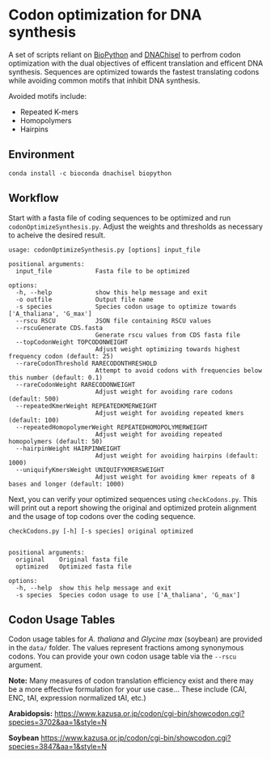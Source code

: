 # Codon optimization for DNA synthesis
A set of scripts reliant on [BioPython](https://biopython.org/) and [DNAChisel](https://edinburgh-genome-foundry.github.io/DnaChisel/) to perfrom codon optimization with the dual objectives of efficent translation and efficent DNA synthesis. Sequences are optimized towards the fastest translating codons while avoiding common motifs that inhibit DNA synthesis.

Avoided motifs include:
- Repeated K-mers
- Homopolymers
- Hairpins

## Environment
```
conda install -c bioconda dnachisel biopython
```

## Workflow
Start with a fasta file of coding sequences to be optimized and run ```codonOptimizeSynthesis.py```. Adjust the weights and thresholds as necessary to acheive the desired result.

```
usage: codonOptimizeSynthesis.py [options] input_file

positional arguments:
  input_file            Fasta file to be optimized

options:
  -h, --help            show this help message and exit
  -o outfile            Output file name
  -s species            Species codon usage to optimize towards ['A_thaliana', 'G_max']
  --rscu RSCU           JSON file containing RSCU values
  --rscuGenerate CDS.fasta
                        Generate rscu values from CDS fasta file
  --topCodonWeight TOPCODONWEIGHT
                        Adjust weight optimizing towards highest frequency codon (default: 25)
  --rareCodonThreshold RARECODONTHRESHOLD
                        Attempt to avoid codons with frequencies below this number (default: 0.1)
  --rareCodonWeight RARECODONWEIGHT
                        Adjust weight for avoiding rare codons (default: 500)
  --repeatedKmerWeight REPEATEDKMERWEIGHT
                        Adjust weight for avoiding repeated kmers (default: 100)
  --repeatedHomopolymerWeight REPEATEDHOMOPOLYMERWEIGHT
                        Adjust weight for avoiding repeated homopolymers (default: 50)
  --hairpinWeight HAIRPINWEIGHT
                        Adjust weight for avoiding hairpins (default: 1000)
  --uniquifyKmersWeight UNIQUIFYKMERSWEIGHT
                        Adjust weight for avoiding kmer repeats of 8 bases and longer (default: 1000)
```

Next, you can verify your optimized sequences using ```checkCodons.py```. This will print out a report showing the original and optimized protein alignment and the usage of top codons over the coding sequence.

```
checkCodons.py [-h] [-s species] original optimized


positional arguments:
  original    Original fasta file
  optimized   Optimized fasta file

options:
  -h, --help  show this help message and exit
  -s species  Species codon usage to use ['A_thaliana', 'G_max']
```

## Codon Usage Tables

Codon usage tables for *A. thaliana* and *Glycine max* (soybean) are provided in the ```data/``` folder. The values represent fractions among synonymous codons. You can provide your own codon usage table via the ```--rscu``` argument.

**Note:** Many measures of codon translation efficiency exist and there may be a more effective formulation for your use case... These include (CAI, ENC, tAI, expression normalized tAI, etc.)

**Arabidopsis:** 
https://www.kazusa.or.jp/codon/cgi-bin/showcodon.cgi?species=3702&aa=1&style=N

**Soybean** https://www.kazusa.or.jp/codon/cgi-bin/showcodon.cgi?species=3847&aa=1&style=N

